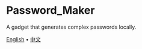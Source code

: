 # Password_Maker
A gadget that generates complex passwords locally.

[English](README.md) • [中文](README_ZH.md)
